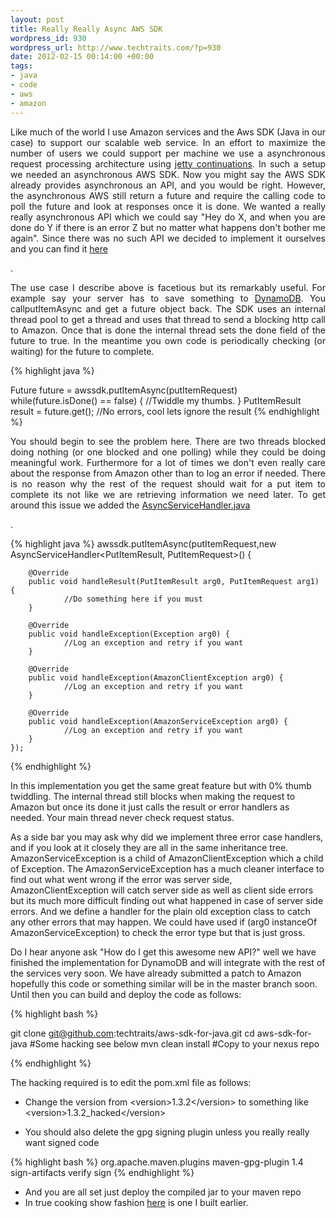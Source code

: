```yaml
--- 
layout: post
title: Really Really Async AWS SDK
wordpress_id: 930
wordpress_url: http://www.techtraits.com/?p=930
date: 2012-02-15 00:14:00 +00:00
tags:
- java
- code
- aws
- amazon
---
```

<p style="text-align: justify;">
Like much of the world I use Amazon services and the Aws SDK (Java in our case) to support our scalable web service. In an effort to maximize the number of users we could support per machine we use a asynchronous request processing architecture using <a href="http://docs.codehaus.org/display/JETTY/Continuations" title="Contiuations" target="_blank">jetty continuations</a>. In such a setup we needed an asynchronous AWS SDK. Now you might say the AWS SDK already provides asynchronous an API, and you would be right. However, the asynchronous AWS still return a future and require the calling code to poll the future and look at responses once it is done. We wanted a really really asynchronous API which we could say "Hey do X, and when you are done do Y if there is an error Z but no matter what happens don't bother me again". Since there was no such API we decided to implement it ourselves and you can find it <a href="https://github.com/techtraits/aws-sdk-for-java" title="Tech traits Aws SDK for Java" target="_blank">here</a></p>. 

<!--more-->

<p style="text-align: justify;">
The use case I describe above is facetious but its remarkably useful. For example say your server has to save something to <a href="http://aws.amazon.com/dynamodb/" title="DynamoDB" target="_blank">DynamoDB</a>. You callputItemAsync and get a future object back. The SDK uses an internal thread pool to get a thread and uses that thread to send a blocking http call to Amazon. Once that is done the internal thread sets the done field of the future to true. In the meantime you own code is periodically checking (or waiting) for the future to complete.</p>




{% highlight java %}

Future<PutItemResult> future = awssdk.putItemAsync(putItemRequest)
while(future.isDone() == false) {
        //Twiddle my thumbs.
}
PutItemResult result = future.get();
//No errors, cool lets ignore the result
{% endhighlight %}




<p style="text-align: justify;">
You should begin to see the problem here. There are two threads blocked doing nothing (or one blocked and one polling) while they could be doing meaningful work. Furthermore for a lot of times we don't even really care about the response from Amazon other than to log an error if needed. There is no reason why the rest of the request should wait for a put item to complete its not like we are retrieving information we need later. To get around this issue we added the <a href="https://github.com/techtraits/aws-sdk-for-java/blob/master/src/main/java/com/amazonaws/AsyncServiceHandler.java" target="_blank">AsyncServiceHandler.java</a></p>. 



{% highlight java %}
awssdk.putItemAsync(putItemRequest,new AsyncServiceHandler<PutItemResult, 
                PutItemRequest>() {

        @Override
        public void handleResult(PutItemResult arg0, PutItemRequest arg1) {
                //Do something here if you must  
        }

        @Override
        public void handleException(Exception arg0) {
                //Log an exception and retry if you want    
        }

        @Override
        public void handleException(AmazonClientException arg0) {
                //Log an exception and retry if you want
        }

        @Override
        public void handleException(AmazonServiceException arg0) {
                //Log an exception and retry if you want
        }
    });
{% endhighlight %}




<p style="text-align: justify;">

In this implementation you get the same great feature but with 0% thumb twiddling. The internal thread still blocks when making the request to Amazon but once its done it just calls the result or error handlers as needed. Your main thread never check request status. </p>



<p style="text-align: justify;">

As a side bar you may ask why did we implement three error case handlers, and if you look at it closely they are all in the same inheritance tree. AmazonServiceException is a child of AmazonClientException which a child of  Exception. The AmazonServiceException has a much cleaner interface to find out what went wrong if the error was server side, AmazonClientException will catch server side as well as client side errors but its much more difficult finding out what happened in case of server side errors. And we define a handler for the plain old exception class to catch any other errors that may happen. We could have used if (arg0 instanceOf AmazonServiceException) to check the error type but that is just gross.  

</p>



<p style="text-align: justify;">

Do I hear anyone ask "How do I get this awesome new API?" well we have finished the implementation for DynamoDB and will integrate with the rest of the services very soon. We have already submitted a patch to Amazon hopefully this code or something similar will be in the master branch soon. Until then you can build and deploy the code as follows:

</p>

{% highlight bash %}

git clone git@github.com:techtraits/aws-sdk-for-java.git
cd aws-sdk-for-java
#Some hacking see below
mvn clean install
#Copy to your nexus repo

{% endhighlight %}



The hacking required is to edit the pom.xml file as follows:

* Change the version from &lt;version&gt;1.3.2&lt;/version&gt; to something like &lt;version&gt;1.3.2_hacked&lt;/version&gt;

* You should also delete the gpg signing plugin unless you really really want signed code

{% highlight bash %}
      <plugins>
        <plugin>
          <groupId>org.apache.maven.plugins</groupId>
          <artifactId>maven-gpg-plugin</artifactId>
          <version>1.4</version>
          <executions>
            <execution>
              <id>sign-artifacts</id>
              <phase>verify</phase>
              <goals>
                <goal>sign</goal>
              </goals>
            </execution>
          </executions>
        </plugin>
      </plugins>
{% endhighlight %}

* And you are all set just deploy the compiled jar to your maven repo
* In true cooking show fashion <a href='http://www.techtraits.com/wp-content/uploads/2012/02/aws-java-sdk-1.3.2_edited.jar'>here</a> is one I built earlier.










